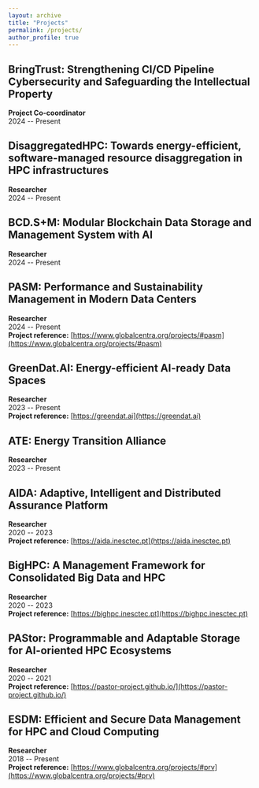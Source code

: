 ```yaml
---
layout: archive
title: "Projects"
permalink: /projects/
author_profile: true
---
```


## BringTrust: Strengthening CI/CD Pipeline Cybersecurity and Safeguarding the Intellectual Property  
**Project Co-coordinator**  
2024 -- Present  

## DisaggregatedHPC: Towards energy-efficient, software-managed resource disaggregation in HPC infrastructures  
**Researcher**  
2024 -- Present  

## BCD.S+M: Modular Blockchain Data Storage and Management System with AI  
**Researcher**  
2024 -- Present  

## PASM: Performance and Sustainability Management in Modern Data Centers  
**Researcher**  
2024 -- Present  
**Project reference:** [https://www.globalcentra.org/projects/#pasm](https://www.globalcentra.org/projects/#pasm)  

## GreenDat.AI: Energy-efficient AI-ready Data Spaces  
**Researcher**  
2023 -- Present  
**Project reference:** [https://greendat.ai](https://greendat.ai)  

## ATE: Energy Transition Alliance  
**Researcher**  
2023 -- Present  

## AIDA: Adaptive, Intelligent and Distributed Assurance Platform  
**Researcher**  
2020 -- 2023  
**Project reference:** [https://aida.inesctec.pt](https://aida.inesctec.pt)  

## BigHPC: A Management Framework for Consolidated Big Data and HPC  
**Researcher**  
2020 -- 2023  
**Project reference:** [https://bighpc.inesctec.pt](https://bighpc.inesctec.pt)  

## PAStor: Programmable and Adaptable Storage for AI-oriented HPC Ecosystems  
**Researcher**  
2020 -- 2021  
**Project reference:** [https://pastor-project.github.io/](https://pastor-project.github.io/)  

## ESDM: Efficient and Secure Data Management for HPC and Cloud Computing  
**Researcher**  
2018 -- Present  
**Project reference:** [https://www.globalcentra.org/projects/#prv](https://www.globalcentra.org/projects/#prv)

